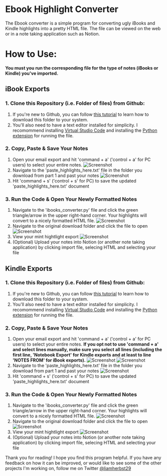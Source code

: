 # Ebook Highlight Converter
The Ebook converter is a simple program for converting ugly iBooks and Kindle highlights into a pretty HTML file. The file can be viewed on the web or in a note taking application such as Notion.

# How to Use:
**You must you run the corresponding file for the type of notes (iBooks or Kindle) you've imported.**

## iBook Exports
### 1. Clone this Repository (i.e. Folder of files) from Github:
1. If you're new to Github, you can follow [this tutorial](https://docs.github.com/en/free-pro-team@latest/github/creating-cloning-and-archiving-repositories/cloning-a-repository) to learn how to download this folder to your system. 
2. You'll also need to have a text editor installed for simplicity. I recomommend installing [Virtual Studio Code](https://code.visualstudio.com/download) and installing the [Python extension](https://marketplace.visualstudio.com/items?itemName=ms-python.python) for running the file.
### 2. Copy, Paste & Save Your Notes
1. Open your email export and hit 'command + a' ('control + a' for PC users) to select your entire notes. 
![Screenshot](readme_photos/ibook_copy_example.png)
2. Navigate to the 'paste_highlights_here.txt' file in the folder you download from part 1 and past your notes
![Screenshot](readme_photos/paste_here.png)
3. Hit 'command + s' ('control + s' for PC) to save the updated 'paste_highlights_here.txt' document

### 3. Run the Code & Open Your Newly Formatted Notes
1. Navigate to the 'ibooks_converter.py' file and click the green triangle/arrow in the upper right-hand corner. Your highlights will convert to a nicely formatted HTML file.
![Screenshot](readme_photos/ibook_run.png)
2. Navigate to the original download folder and click the file to open
![Screenshot](readme_photos/ibook_click_formatted_file.png)
3. View your mint hightlight export
![Screenshot](readme_photos/ibook_exported_file.png)
4. (Optional) Upload your notes into Notion (or another note taking application) by clicking import file, selecing HTML and selecting your file

## Kindle Exports
### 1. Clone this Repository (i.e. Folder of files) from Github:
1. If you're new to Github, you can follow [this tutorial](https://docs.github.com/en/free-pro-team@latest/github/creating-cloning-and-archiving-repositories/cloning-a-repository) to learn how to download this folder to your system. 
2. You'll also need to have a text editor installed for simplicity. I recomommend installing [Virtual Studio Code](https://code.visualstudio.com/download) and installing the [Python extension](https://marketplace.visualstudio.com/items?itemName=ms-python.python) for running the file.
### 2. Copy, Paste & Save Your Notes
1. Open your email export and hit 'command + a' ('control + a' for PC users) to select your entire notes. **If you opt not to use 'command + a' and select lines manually, make sure you select all lines (including the first line, 'Notebook Export' for Kindle exports and at least to line 'NOTES FROM' for iBook exports).**
![Screenshot](readme_photos/kindle_copy_p1.png)
![Screenshot](readme_photos/kindle_copy_p2.png)
2. Navigate to the 'paste_highlights_here.txt' file in the folder you download from part 1 and past your notes
![Screenshot](readme_photos/paste_here.png)
3. Hit 'command + s' ('control + s' for PC) to save the updated 'paste_highlights_here.txt' document

### 3. Run the Code & Open Your Newly Formatted Notes
1. Navigate to the 'ibooks_converter.py' file and click the green triangle/arrow in the upper right-hand corner. Your highlights will convert to a nicely formatted HTML file.
![Screenshot](readme_photos/kindle_run.png)
2. Navigate to the original download folder and click the file to open
![Screenshot](readme_photos/kindle_click_formatted_file.png)
3. View your mint hightlight export
![Screenshot](readme_photos/kindle_exported_file.png)
4. (Optional) Upload your notes into Notion (or another note taking application) by clicking import file, selecing HTML and selecting your file

Thank you for reading! I hope you find this program helpful. If you have any feedback on how it can be improved, or would like to see some of the other projects I'm working on, follow me on Twitter [@liamherbst29](https://twitter.com/liamherbst29)

